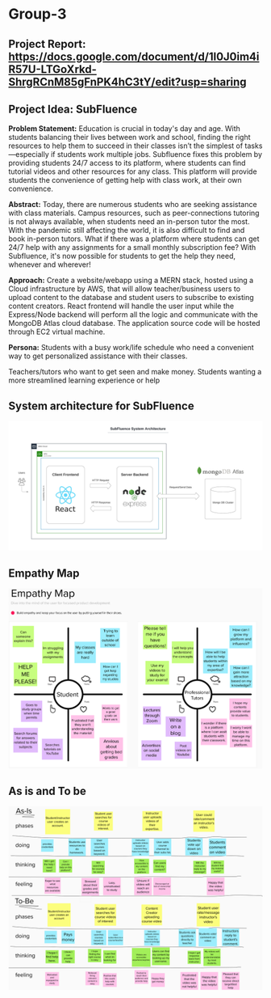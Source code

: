 # Group-3

## Project Report: https://docs.google.com/document/d/1l0J0im4iR57U-LTGoXrkd-ShrgRCnM85gFnPK4hC3tY/edit?usp=sharing


## Project Idea: SubFluence

**Problem Statement:**
Education is crucial in today's day and age. With students balancing their lives between work and school, finding the right resources to help them to succeed in their classes isn’t the simplest of tasks—especially if students work multiple jobs. Subfluence fixes this problem by providing students 24/7 access to its platform, where students can find tutorial videos and other resources for any class. This platform will provide students the convenience of getting help with class work, at their own convenience.


**Abstract:**
Today, there are numerous students who are seeking assistance with class materials. Campus resources, such as peer-connections tutoring is not always available, when students need an in-person tutor the most. With the pandemic still affecting the world, it is also difficult to find and book in-person tutors. What if there was a platform where students can get 24/7 help with any assignments for a small monthly subscription fee? With Subfluence, it's now possible for students to get the help they need, whenever and wherever! 

**Approach:**
Create a website/webapp using a MERN stack, hosted using a Cloud infrastructure by AWS, that will allow teacher/business users to upload content to the database and student users to subscribe to existing content creators. React frontend will handle the user input while the Express/Node backend will perform all the logic and communicate with the MongoDB Atlas cloud database. The application source code will be hosted through EC2 virtual machine.

**Persona:**
Students with a busy work/life schedule who need a convenient way to get personalized assistance with their classes. 

Teachers/tutors who want to get seen and make money. Students wanting a more streamlined learning experience or help


## System architecture for SubFluence

![SubFluence-Architecture](images/SubFluence-Architecture.png)

## Empathy Map
![Subfluence Empathy Map](images/Subfluence%20Empathy%20Map.png)

## As is and To be
![Subfluence As is and To be](images/As-Is%20and%20To-Be.png)
